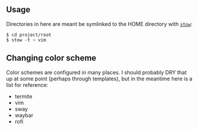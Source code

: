 ## Usage

Directories in here are meant be symlinked to the HOME directory with [`stow`](https://www.gnu.org/software/stow/):

```
$ cd project/root
$ stow -t ~ vim
```

## Changing color scheme

Color schemes are configured in many places. I should probably DRY that up at some point (perhaps through templates), but in the meantime here is a list for reference:
  * termite
  * vim
  * sway
  * waybar
  * rofi
